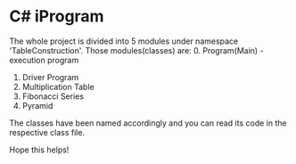 
# C# iProgram 

The whole project is divided into 5 modules under namespace 'TableConstruction'. Those modules(classes) are:
0. Program(Main) - execution program
1. Driver Program
2. Multiplication Table
3. Fibonacci Series
4. Pyramid 

The classes have been named accordingly and you can read its code in the respective class file.

Hope this helps!
